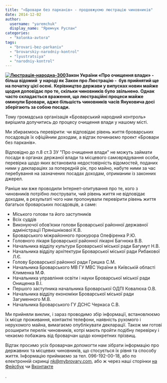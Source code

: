 ```yaml
---
title: "«Бровари без парканів» - продовжуємо люстрацію чиновників"
date: 2014-12-02
author: 
  username: "yaremchuk"
  display_name: "Яремчук Руслан"
categories: 
  - "kolonka-avtora"
tags: 
  - "brovari-bez-parkaniv"
  - "brovarskiy-narodniy-kontrol"
  - "lyustratsiya"
  - "narodniy-kontrol"
---
```


**[![Люстрація-народна-300](https://mpz.brovary.org/wp-content/uploads/2014/12/Lyustratsiya-narodna-300.jpg)](https://mpz.brovary.org/wp-content/uploads/2014/12/Lyustratsiya-narodna-300.jpg)Закон України «Про очищення влади» - більш відомий  у народі як Закон про Люстрацію -  був прийнятий ще на початку цієї осені.** **Керівництво держави у випусках новин майже щодня доповідає про те, скільки чиновників було звільнено. Однак часто складається враження, що люстраційні процеси майже оминули Бровари, адже більшість чиновників часів Януковича досі зберігають за собою посади.**

Тому громадська організація «Броварський народний контроль» вирішила долучитись до процесу очищення влади у нашому місті.

Ми збираємось перевірити: чи відповідає рівень життя броварських посадовців їх офіційним доходам, а відтак починаємо проект «Бровари без парканів».

Відповідно до п.8 ст.3 ЗУ "Про очищення влади" не можуть займати посади в органах держаної влади та місцевого самоврядування особи, перевірка щодо яких встановила недостовірність відомостей, поданих ними у деклараціях за попередній рік, про майно, набуте ними за час перебування на зазначених посадах доходам, отриманим із законних джерел.

Раніше ми вже проводили Інтернет-опитування про те, кого з чиновників потрібно люструвати, чий рівень життя не відповідає доходам, в результаті чого нам пропонували перевірити рівень життя багатьох броварських посадовців, а саме:

- Міського голови та його заступників
- Всіх суддів
- Виконуючої обов’язки голови Броварської районної державної адміністрації Прянішнікової К.В.
- Броварського міжрайонного прокурора Олефіренка Р.Ю.
- Головного лікаря Броварської районної лікарні Багнюка В.В.
- Начальника відділу культури Броварської міської ради Багумут Н.В.
- Начальника відділу архітектури Броварської міської ради Рибакової Л.Є.
- Голову Броварської районної ради Гришка С.М.
- Начальника Броварського МВ ГУ МВС України в Київській області Клименка М.Ф.
- Начальника управління освіти і науки Броварської міської ради Онищенка В.І.
- Першого заступника начальника Броварської ОДПІ Ковалюха О.В.
- Начальника відділу економіки Броварської міської ради Загуменного М.В.
- Начальника Броварського ГУ ДСНС Черкаса С.В.

Ми прийняли виклик, і зараз проводимо збір інформації, встановлюємо їх місце проживання, контактні телефони, наявність рухомого і нерухомого майна, вимагаємо опублікувати декларації. Також ми готові розширити перелік чиновників, котрі мають пройти подібну перевірку і чекаємо побажань від броварчан щодо конкретних прізвищ.

Відтак просимо усіх броварчан допомогти нам зібрати інформацію про державних та місцевих чиновників, що стосується їх рівня та способу життя. Інформацію приймаємо за тел. 096-192-00-18, або по електронній скринці [nk@mybrovary.com](mailto:nk@mybrovary.com), або ж через наші сторінки [на Фейсбук](https://www.facebook.com/profile.php?id=100007224976175) чи [Вконтакте](https://vk.com/vbrovarsky)

.
